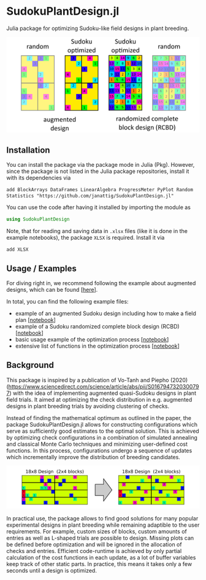 # SudokuPlantDesign.jl

Julia package for optimizing Sudoku-like field designs in plant breeding.

![title_figure](figures/title_figure.png)


## Installation

You can install the package via the package mode in Julia (Pkg). However, since the package is not listed in the Julia package repositories, install it with its dependencies via
```julia-REPL
add BlockArrays DataFrames LinearAlgebra ProgressMeter PyPlot Random Statistics "https://github.com/janattig/SudokuPlantDesign.jl"
```

You can use the code after having it installed by importing the module as
```julia
using SudokuPlantDesign
```

Note, that for reading and saving data in `.xlsx` files (like it is done in the example notebooks), the package `XLSX` is required. Install it via
```julia-REPL
add XLSX
```



## Usage / Examples

For diving right in, we recommend following the example about augmented designs, which can be found [[here](examples/sudoku_augmented.ipynb)].

In total, you can find the following example files:
- example of an augmented Sudoku design including how to make a field plan [[notebook](examples/sudoku_augmented.ipynb)]
- example of a Sudoku randomized complete block design (RCBD) [[notebook](examples/sudoku_RCBD.ipynb)]
- basic usage example of the optimization process [[notebook](examples/sudoku_basic.ipynb)]
- extensive list of functions in the optimization process [[notebook](examples/full_list_of_functions_1_optimization.ipynb)]



## Background

This package is inspired by a publication of Vo-Tanh and Piepho (2020) (https://www.sciencedirect.com/science/article/abs/pii/S0167947320300797) with the idea of implementing augmented quasi-Sudoku designs in plant field trials. It aimed at optimizing the check distribution in e.g. augmented designs in plant breeding trials by avoiding clustering of checks.

Instead of finding the mathematical optimum as outlined in the paper, the package SudokuPlantDesign.jl allows for constructing configurations which serve as sufficiently good estimates to the optimal solution. This is achieved by optimizing check configurations in a combination of simulated annealing and classical Monte Carlo techniques and minimizing user-defined cost functions. In this process, configurations undergo a sequence of updates which incrementally improve the distribution of breeding candidates.

![check_distribution](figures/improvement_check_distribution.png)

In practical use, the package allows to find good solutions for many popular experimental designs in plant breeding while remaining adaptible to the user requirements. For example, custom sizes of blocks, custom amounts of entries as well as L-shaped trials are possible to design. Missing plots can be defined before optimization and will be ignored in the allocation of checks and entries. Efficient code-runtime is achieved by only partial calculation of the cost functions in each update, as a lot of buffer variables keep track of other static parts. In practice, this means it takes only a few seconds until a design is optimized.
